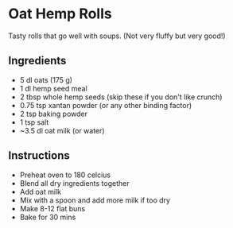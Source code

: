 # Oat Hemp Rolls
Tasty rolls that go well with soups. (Not very fluffy but very good!)

## Ingredients
- 5 dl oats (175 g)
- 1 dl hemp seed meal 
- 2 tbsp whole hemp seeds (skip these if you don't like crunch)
- 0.75 tsp xantan powder (or any other binding factor)
- 2 tsp baking powder
- 1 tsp salt
- ~3.5 dl oat milk (or water)

## Instructions
- Preheat oven to 180 celcius
- Blend all dry ingredients together
- Add oat milk
- Mix with a spoon and add more milk if too dry
- Make 8-12 flat buns
- Bake for 30 mins
